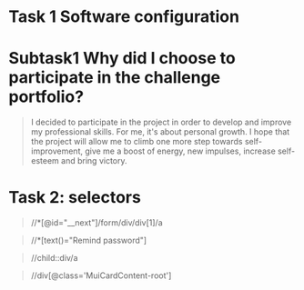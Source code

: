 # **Task 1 Software configuration**
# **Subtask1 Why did I choose to participate in the challenge portfolio?**
>I decided to participate in the project in order to develop and improve my professional skills. For me, it's about personal growth. I hope that the project will allow me to climb one more step towards self-improvement, give me a boost of energy, new impulses, increase self-esteem and bring victory.
# **Task 2: selectors**
>//*[@id="__next"]/form/div/div[1]/a

>//*[text()="Remind password"]

>//child::div/a

> //div[@class='MuiCardContent-root']

